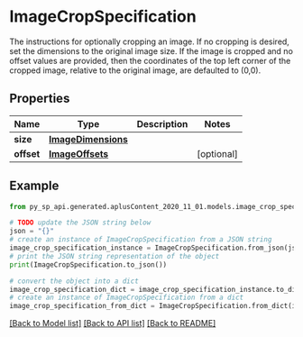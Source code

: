 # ImageCropSpecification

The instructions for optionally cropping an image. If no cropping is desired, set the dimensions to the original image size. If the image is cropped and no offset values are provided, then the coordinates of the top left corner of the cropped image, relative to the original image, are defaulted to (0,0).

## Properties

Name | Type | Description | Notes
------------ | ------------- | ------------- | -------------
**size** | [**ImageDimensions**](ImageDimensions.md) |  | 
**offset** | [**ImageOffsets**](ImageOffsets.md) |  | [optional] 

## Example

```python
from py_sp_api.generated.aplusContent_2020_11_01.models.image_crop_specification import ImageCropSpecification

# TODO update the JSON string below
json = "{}"
# create an instance of ImageCropSpecification from a JSON string
image_crop_specification_instance = ImageCropSpecification.from_json(json)
# print the JSON string representation of the object
print(ImageCropSpecification.to_json())

# convert the object into a dict
image_crop_specification_dict = image_crop_specification_instance.to_dict()
# create an instance of ImageCropSpecification from a dict
image_crop_specification_from_dict = ImageCropSpecification.from_dict(image_crop_specification_dict)
```
[[Back to Model list]](../README.md#documentation-for-models) [[Back to API list]](../README.md#documentation-for-api-endpoints) [[Back to README]](../README.md)


